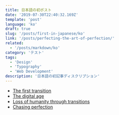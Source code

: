 ```yaml
---
title: 日本語の初ポスト
date: '2019-07-30T22:40:32.169Z'
template: 'post'
language: 'ko'
draft: true
slug: '/posts/first-in-japanese/ko'
link: '/posts/perfecting-the-art-of-perfection/'
related:
  - '/posts/markdown/ko'
category: 'テスト'
tags:
  - 'Design'
  - 'Typography'
  - 'Web Development'
description: '日本語の初記事ディスクリプション'
---
```


- [The first transition](#the-first-transition)
- [The digital age](#the-digital-age)
- [Loss of humanity through transitions](#loss-of-humanity-through-transitions)
- [Chasing perfection](#chasing-perfection)
